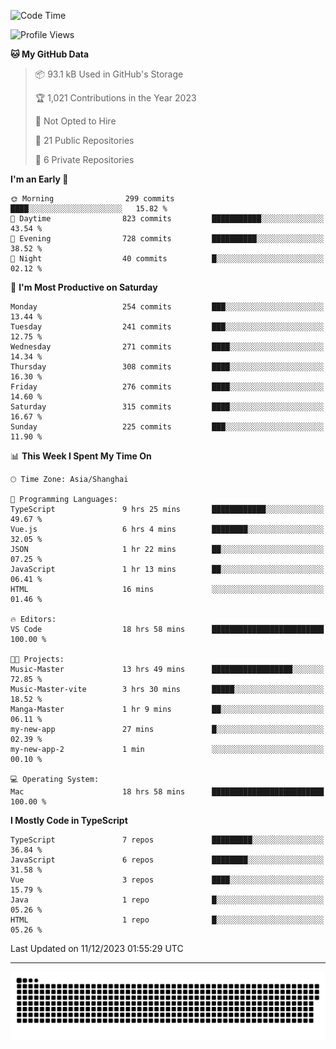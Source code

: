 <!--
<picture>
  <source
    srcset="https://github-readme-stats.vercel.app/api?username=kevinxft&show_icons=true&theme=dark"
    media="(prefers-color-scheme: dark)"
  />
  <source
    srcset="https://github-readme-stats.vercel.app/api?username=kevinxft&show_icons=true"
    media="(prefers-color-scheme: light), (prefers-color-scheme: no-preference)"
  />
  <img src="https://github-readme-stats.vercel.app/api?username=kevinxft&show_icons=true" />
</picture>
-->

<!--START_SECTION:waka-->
![Code Time](http://img.shields.io/badge/Code%20Time-1%2C374%20hrs%2035%20mins-blue)

![Profile Views](http://img.shields.io/badge/Profile%20Views-0-blue)

**🐱 My GitHub Data** 

> 📦 93.1 kB Used in GitHub's Storage 
 > 
> 🏆 1,021 Contributions in the Year 2023
 > 
> 🚫 Not Opted to Hire
 > 
> 📜 21 Public Repositories 
 > 
> 🔑 6 Private Repositories 
 > 
**I'm an Early 🐤** 

```text
🌞 Morning                299 commits         ████░░░░░░░░░░░░░░░░░░░░░   15.82 % 
🌆 Daytime                823 commits         ███████████░░░░░░░░░░░░░░   43.54 % 
🌃 Evening                728 commits         ██████████░░░░░░░░░░░░░░░   38.52 % 
🌙 Night                  40 commits          █░░░░░░░░░░░░░░░░░░░░░░░░   02.12 % 
```
📅 **I'm Most Productive on Saturday** 

```text
Monday                   254 commits         ███░░░░░░░░░░░░░░░░░░░░░░   13.44 % 
Tuesday                  241 commits         ███░░░░░░░░░░░░░░░░░░░░░░   12.75 % 
Wednesday                271 commits         ████░░░░░░░░░░░░░░░░░░░░░   14.34 % 
Thursday                 308 commits         ████░░░░░░░░░░░░░░░░░░░░░   16.30 % 
Friday                   276 commits         ████░░░░░░░░░░░░░░░░░░░░░   14.60 % 
Saturday                 315 commits         ████░░░░░░░░░░░░░░░░░░░░░   16.67 % 
Sunday                   225 commits         ███░░░░░░░░░░░░░░░░░░░░░░   11.90 % 
```


📊 **This Week I Spent My Time On** 

```text
🕑︎ Time Zone: Asia/Shanghai

💬 Programming Languages: 
TypeScript               9 hrs 25 mins       ████████████░░░░░░░░░░░░░   49.67 % 
Vue.js                   6 hrs 4 mins        ████████░░░░░░░░░░░░░░░░░   32.05 % 
JSON                     1 hr 22 mins        ██░░░░░░░░░░░░░░░░░░░░░░░   07.25 % 
JavaScript               1 hr 13 mins        ██░░░░░░░░░░░░░░░░░░░░░░░   06.41 % 
HTML                     16 mins             ░░░░░░░░░░░░░░░░░░░░░░░░░   01.46 % 

🔥 Editors: 
VS Code                  18 hrs 58 mins      █████████████████████████   100.00 % 

🐱‍💻 Projects: 
Music-Master             13 hrs 49 mins      ██████████████████░░░░░░░   72.85 % 
Music-Master-vite        3 hrs 30 mins       █████░░░░░░░░░░░░░░░░░░░░   18.52 % 
Manga-Master             1 hr 9 mins         ██░░░░░░░░░░░░░░░░░░░░░░░   06.11 % 
my-new-app               27 mins             █░░░░░░░░░░░░░░░░░░░░░░░░   02.39 % 
my-new-app-2             1 min               ░░░░░░░░░░░░░░░░░░░░░░░░░   00.10 % 

💻 Operating System: 
Mac                      18 hrs 58 mins      █████████████████████████   100.00 % 
```

**I Mostly Code in TypeScript** 

```text
TypeScript               7 repos             █████████░░░░░░░░░░░░░░░░   36.84 % 
JavaScript               6 repos             ████████░░░░░░░░░░░░░░░░░   31.58 % 
Vue                      3 repos             ████░░░░░░░░░░░░░░░░░░░░░   15.79 % 
Java                     1 repo              █░░░░░░░░░░░░░░░░░░░░░░░░   05.26 % 
HTML                     1 repo              █░░░░░░░░░░░░░░░░░░░░░░░░   05.26 % 
```




 Last Updated on 11/12/2023 01:55:29 UTC
<!--END_SECTION:waka-->

---

<picture>
  <source media="(prefers-color-scheme: dark)" srcset="https://raw.githubusercontent.com/kevinxft/kevinxft/output/github-contribution-grid-snake-dark.svg">
  <source media="(prefers-color-scheme: light)" srcset="https://raw.githubusercontent.com/kevinxft/kevinxft/output/github-contribution-grid-snake.svg">
  <img alt="github contribution grid snake animation" src="https://raw.githubusercontent.com/kevinxft/kevinxft/output/github-contribution-grid-snake.svg">
</picture>